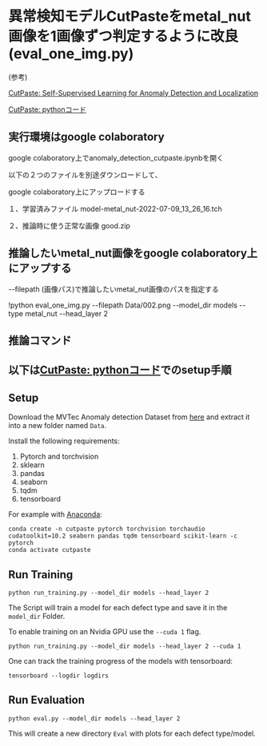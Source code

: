 # 異常検知モデルCutPasteをmetal_nut画像を1画像ずつ判定するように改良(eval_one_img.py)
(参考)

[CutPaste: Self-Supervised Learning for Anomaly Detection and Localization](https://arxiv.org/abs/2104.04015)

[CutPaste: pythonコード](https://github.com/Runinho/pytorch-cutpaste)

## 実行環境はgoogle colaboratory
google colaboratory上でanomaly_detection_cutpaste.ipynbを開く

以下の２つのファイルを別途ダウンロードして、

google colaboratory上にアップロードする

１、学習済みファイル model-metal_nut-2022-07-09_13_26_16.tch

２、推論時に使う正常な画像 good.zip

## 推論したいmetal_nut画像をgoogle colaboratory上にアップする

--filepath (画像パス)で推論したいmetal_nut画像のパスを指定する

!python eval_one_img.py --filepath Data/002.png --model_dir models  --type metal_nut  --head_layer 2

## 推論コマンド


## 以下は[CutPaste: pythonコード](https://github.com/Runinho/pytorch-cutpaste)でのsetup手順

## Setup
Download the MVTec Anomaly detection Dataset from [here](https://www.mvtec.com/company/research/datasets/mvtec-ad) and extract it into a new folder named `Data`.

Install the following requirements:
1. Pytorch and torchvision
2. sklearn
3. pandas
4. seaborn
5. tqdm
6. tensorboard

For example with [Anaconda](https://docs.conda.io/projects/conda/en/latest/user-guide/install/download.html):
```
conda create -n cutpaste pytorch torchvision torchaudio cudatoolkit=10.2 seaborn pandas tqdm tensorboard scikit-learn -c pytorch
conda activate cutpaste
```

## Run Training
```
python run_training.py --model_dir models --head_layer 2
```
The Script will train a model for each defect type and save it in the `model_dir` Folder.

To enable training on an Nvidia GPU use the `--cuda 1` flag.
```
python run_training.py --model_dir models --head_layer 2 --cuda 1
```

One can track the training progress of the models with tensorboard:
```
tensorboard --logdir logdirs
```

## Run Evaluation
```
python eval.py --model_dir models --head_layer 2
```
This will create a new directory `Eval` with plots for each defect type/model.

